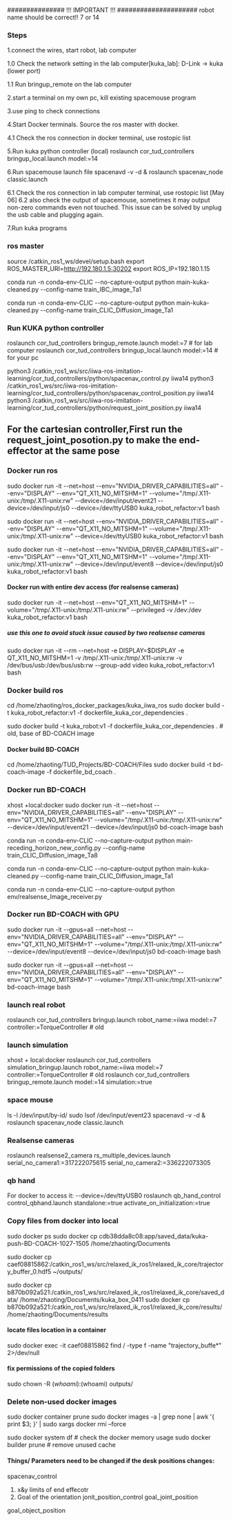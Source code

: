 ############### !!! IMPORTANT !!! #####################
robot name should be correct!! 7 or 14


### Steps 

1.connect the wires, start robot, lab computer  

1.0 Check the network setting in the lab computer[kuka_lab]: D-Link -> kuka (lower port)  

1.1 Run bringup_remote on the lab computer  

2.start a terminal on my own pc, kill existing spacemouse program  

3.use ping to check connections  

4.Start Docker terminals. Source the ros master with docker.  
  
4.1 Check the ros connection in docker terminal, use rostopic list  

5.Run kuka python controller (local) roslaunch cor_tud_controllers bringup_local.launch model:=14  

6.Run spacemouse launch file spacenavd -v -d & roslaunch spacenav_node classic.launch  

6.1 Check the ros connection in lab computer terminal, use rostopic list 
[May 06] 6.2 also check the output of spacemouse, sometimes it may output non-zero commands even not touched. This issue can be solved by unplug the usb cable and plugging again. 

7.Run kuka programs 

### ros master

source /catkin_ros1_ws/devel/setup.bash 
export ROS_MASTER_URI=http://192.180.1.5:30202 
export ROS_IP=192.180.1.15

conda run -n conda-env-CLIC --no-capture-output python main-kuka-cleaned.py --config-name train_IBC_image_Ta1

conda run -n conda-env-CLIC --no-capture-output python main-kuka-cleaned.py --config-name train_CLIC_Diffusion_image_Ta1



### Run KUKA python controller
roslaunch cor_tud_controllers bringup_remote.launch model:=7 # for lab computer
roslaunch cor_tud_controllers bringup_local.launch model:=14 # for your pc

python3 /catkin_ros1_ws/src/iiwa-ros-imitation-learning/cor_tud_controllers/python/spacenav_control.py iiwa14 
python3 /catkin_ros1_ws/src/iiwa-ros-imitation-learning/cor_tud_controllers/python/spacenav_control_position.py iiwa14 
python3 /catkin_ros1_ws/src/iiwa-ros-imitation-learning/cor_tud_controllers/python/request_joint_position.py iiwa14

## For the cartesian controller,First run the request_joint_posotion.py to make the end-effector at the same pose 

### Docker run ros
sudo docker run -it --net=host --env="NVIDIA_DRIVER_CAPABILITIES=all" --env="DISPLAY" --env="QT_X11_NO_MITSHM=1" --volume="/tmp/.X11-unix:/tmp/.X11-unix:rw" --device=/dev/input/event21 --device=/dev/input/js0 --device=/dev/ttyUSB0  kuka_robot_refactor:v1 bash 

sudo docker run -it --net=host --env="NVIDIA_DRIVER_CAPABILITIES=all" --env="DISPLAY" --env="QT_X11_NO_MITSHM=1" --volume="/tmp/.X11-unix:/tmp/.X11-unix:rw"  --device=/dev/ttyUSB0  kuka_robot_refactor:v1 bash 

sudo docker run -it --net=host --env="NVIDIA_DRIVER_CAPABILITIES=all" --env="DISPLAY" --env="QT_X11_NO_MITSHM=1" --volume="/tmp/.X11-unix:/tmp/.X11-unix:rw" --device=/dev/input/event8 --device=/dev/input/js0 kuka_robot_refactor:v1 bash 

#### Docker run with entire dev access (for realsense cameras)
sudo docker run -it --net=host --env="QT_X11_NO_MITSHM=1" --volume="/tmp/.X11-unix:/tmp/.X11-unix:rw" --privileged -v /dev:/dev kuka_robot_refactor:v1 bash

##### use this one to avoid stuck issue caused by two realsense cameras
sudo docker run -it --rm   --net=host   -e DISPLAY=$DISPLAY   -e QT_X11_NO_MITSHM=1   -v /tmp/.X11-unix:/tmp/.X11-unix:rw   -v /dev/bus/usb:/dev/bus/usb:rw   --group-add video   kuka_robot_refactor:v1   bash

### Docker build ros 
cd /home/zhaoting/ros_docker_packages/kuka_iiwa_ros
sudo docker build -t kuka_robot_refactor:v1 -f dockerfile_kuka_cor_dependencies .

sudo docker build -t kuka_robot:v1 -f dockerfile_kuka_cor_dependencies .  # old, base of BD-COACH image


#### Docker build BD-COACH 
cd /home/zhaoting/TUD_Projects/BD-COACH/Files
sudo docker build -t bd-coach-image -f dockerfile_bd_coach .


### Docker run BD-COACH
xhost +local:docker
sudo docker run -it --net=host --env="NVIDIA_DRIVER_CAPABILITIES=all" --env="DISPLAY" --env="QT_X11_NO_MITSHM=1" --volume="/tmp/.X11-unix:/tmp/.X11-unix:rw" --device=/dev/input/event21 --device=/dev/input/js0 bd-coach-image bash 

conda run -n conda-env-CLIC --no-capture-output python main-receding_horizon_new_config.py --config-name train_CLIC_Diffusion_image_Ta8 

conda run -n conda-env-CLIC --no-capture-output python main-kuka-cleaned.py --config-name train_CLIC_Diffusion_image_Ta1

conda run -n conda-env-CLIC --no-capture-output python env/realsense_Image_receiver.py

### Docker run BD-COACH with GPU
sudo docker run -it --gpus=all --net=host --env="NVIDIA_DRIVER_CAPABILITIES=all" --env="DISPLAY" --env="QT_X11_NO_MITSHM=1" --volume="/tmp/.X11-unix:/tmp/.X11-unix:rw" --device=/dev/input/event8 --device=/dev/input/js0 bd-coach-image bash 

sudo docker run -it --gpus=all --net=host --env="NVIDIA_DRIVER_CAPABILITIES=all" --env="DISPLAY" --env="QT_X11_NO_MITSHM=1" --volume="/tmp/.X11-unix:/tmp/.X11-unix:rw"  bd-coach-image bash

### launch real robot 
roslaunch cor_tud_controllers bringup.launch robot_name:=iiwa model:=7 controller:=TorqueController # old


### launch simulation
xhost + local:docker
roslaunch cor_tud_controllers simulation_bringup.launch robot_name:=iiwa model:=7 controller:=TorqueController # old
roslaunch cor_tud_controllers bringup_remote.launch model:=14 simulation:=true 

### space mouse
ls -l /dev/input/by-id/
sudo lsof /dev/input/event23
spacenavd -v -d &
roslaunch spacenav_node classic.launch


### Realsense cameras
roslaunch realsense2_camera rs_multiple_devices.launch serial_no_camera1:=317222075615 serial_no_camera2:=336222073305 
 
### qb hand 
For docker to access it: --device=/dev/ttyUSB0 
roslaunch qb_hand_control control_qbhand.launch standalone:=true activate_on_initialization:=true 
 
### Copy files from docker into local
sudo docker ps
sudo docker cp cdb38dda8c08:app/saved_data/kuka-push-BD-COACH-1027-1505  /home/zhaoting/Documents 

sudo docker cp caef08815862:/catkin_ros1_ws/src/relaxed_ik_ros1/relaxed_ik_core/trajectory_buffer_0.hdf5 ~/outputs/


sudo docker cp b870b092a521:/catkin_ros1_ws/src/relaxed_ik_ros1/relaxed_ik_core/saved_data/ /home/zhaoting/Documents/kuka_box_0411
sudo docker cp b870b092a521:/catkin_ros1_ws/src/relaxed_ik_ros1/relaxed_ik_core/results/ /home/zhaoting/Documents/results

#### locate files location in a container
sudo docker exec -it caef08815862 find / -type f -name "trajectory_buffe*" 2>/dev/null

####  fix permissions of the copied folders 
sudo chown -R $(whoami):$(whoami) outputs/

### Delete non-used docker images
sudo docker container prune 
sudo docker images -a | grep none | awk '{ print $3; }' | sudo xargs docker rmi –force

sudo docker system df    # check the docker memory usage
 sudo docker builder prune # remove unused cache

#### Things/ Parameters need to be changed if the desk positions changes:
spacenav_control
1. x&y limits of end effecotr
2. Goal of the orientation 
jonit_position_control
goal_joint_position

goal_object_position
